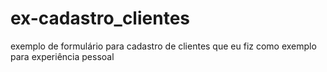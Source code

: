 # ex-cadastro_clientes
 exemplo de formulário para cadastro de clientes que eu fiz como exemplo para experiência pessoal 
